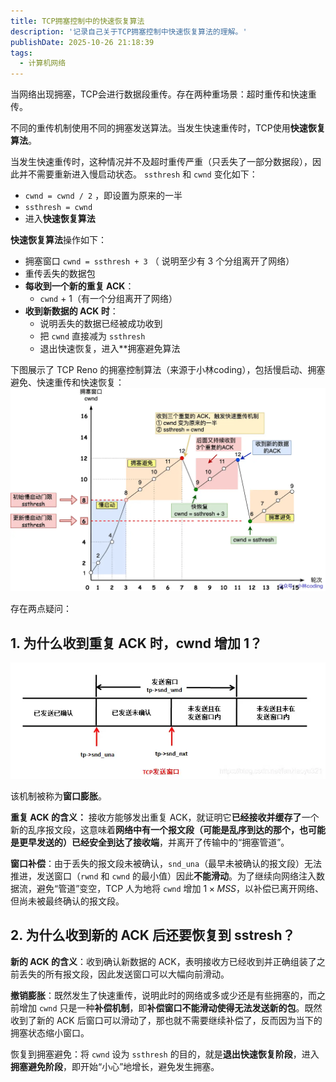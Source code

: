 ```yaml
---
title: TCP拥塞控制中的快速恢复算法
description: '记录自己关于TCP拥塞控制中快速恢复算法的理解。'
publishDate: 2025-10-26 21:18:39
tags:
  - 计算机网络
---
```


当网络出现拥塞，TCP会进行数据段重传。存在两种重场景：超时重传和快速重传。

不同的重传机制使用不同的拥塞发送算法。当发生快速重传时，TCP使用**快速恢复算法**。

当发生快速重传时，这种情况并不及超时重传严重（只丢失了一部分数据段），因此并不需要重新进入慢启动状态。 `ssthresh` 和 `cwnd` 变化如下：
- `cwnd = cwnd / 2` ，即设置为原来的一半
- `ssthresh = cwnd`
- 进入**快速恢复算法**

**快速恢复算法**操作如下：
- 拥塞窗口 `cwnd = ssthresh + 3` （ 说明至少有 3 个分组离开了网络）
- 重传丢失的数据包
- **每收到一个新的重复 ACK**：
	- `cwnd` + 1（有一个分组离开了网络）
- **收到新数据的 ACK 时**：
	- 说明丢失的数据已经被成功收到
	- 把 `cwnd` 直接减为 `ssthresh`
	- 退出快速恢复，进入**拥塞避免算法

下图展示了 TCP Reno 的拥塞控制算法（来源于小林coding），包括慢启动、拥塞避免、快速重传和快速恢复：
![示意图](/public/images/Share/tcp_reno.png)

存在两点疑问：

## 1. 为什么收到重复 ACK 时，cwnd 增加 1？

![TCP发送窗口](/public/images/Share/tcp_window.png)

该机制被称为**窗口膨胀**。

**重复 ACK 的含义：** 接收方能够发出重复 ACK，就证明它**已经接收并缓存了**一个新的乱序报文段，这意味着**网络中有一个报文段（可能是乱序到达的那个，也可能是更早发送的）已经安全到达了接收端**，并离开了传输中的“拥塞管道”。

**窗口补偿**：由于丢失的报文段未被确认，`snd_una`（最早未被确认的报文段）无法推进，发送窗口（`rwnd` 和 `cwnd` 的最小值）因此**不能滑动**。为了继续向网络注入数据流，避免“管道”变空，TCP 人为地将 `cwnd` 增加 $1 \times MSS$，以补偿已离开网络、但尚未被最终确认的报文段。


## 2. 为什么收到新的 ACK 后还要恢复到 sstresh？

**新的 ACK 的含义**：收到确认新数据的 ACK，表明接收方已经收到并正确组装了之前丢失的所有报文段，因此发送窗口可以大幅向前滑动。

**撤销膨胀**：既然发生了快速重传，说明此时的网络或多或少还是有些拥塞的，而之前增加 `cwnd` 只是一种**补偿机制**，即**补偿窗口不能滑动使得无法发送新的包**。既然收到了新的 ACK 后窗口可以滑动了，那也就不需要继续补偿了，反而因为当下的拥塞状态缩小窗口。

恢复到拥塞避免：将 `cwnd` 设为 `ssthresh` 的目的，就是**退出快速恢复阶段**，进入**拥塞避免阶段**，即开始“小心”地增长，避免发生拥塞。
